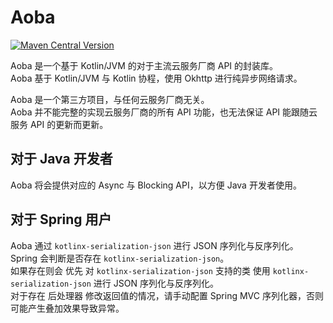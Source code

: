 # Aoba
[![Maven Central Version](https://img.shields.io/maven-central/v/com.IceCreamQAQ.Aoba/core)](https://central.sonatype.com/namespace/com.IceCreamQAQ.Aoba)

Aoba 是一个基于 Kotlin/JVM 的对于主流云服务厂商 API 的封装库。  
Aoba 基于 Kotlin/JVM 与 Kotlin 协程，使用 Okhttp 进行纯异步网络请求。  

Aoba 是一个第三方项目，与任何云服务厂商无关。  
Aoba 并不能完整的实现云服务厂商的所有 API 功能，也无法保证 API 能跟随云服务 API 的更新而更新。

## 对于 Java 开发者

Aoba 将会提供对应的 Async 与 Blocking API，以方便 Java 开发者使用。

## 对于 Spring 用户

Aoba 通过 `kotlinx-serialization-json` 进行 JSON 序列化与反序列化。  
Spring 会判断是否存在 `kotlinx-serialization-json`。  
如果存在则会 优先 对 `kotlinx-serialization-json` 支持的类 使用 `kotlinx-serialization-json` 进行 JSON 序列化与反序列化。  
对于存在 后处理器 修改返回值的情况，请手动配置 Spring MVC 序列化器，否则可能产生叠加效果导致异常。
